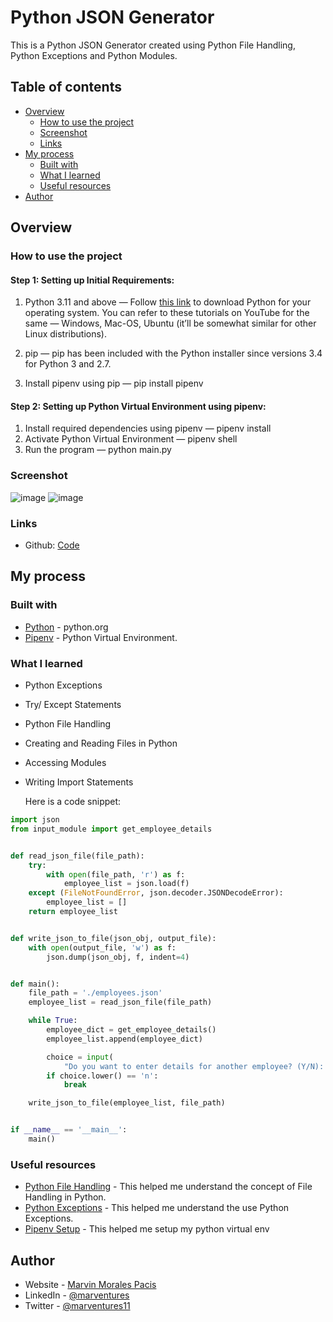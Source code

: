 # Python JSON Generator

This is a Python JSON Generator created using Python File Handling, Python Exceptions and Python Modules.

## Table of contents

- [Overview](#overview)
  - [How to use the project](#how-to-use-the-project)
  - [Screenshot](#screenshot)
  - [Links](#links)
- [My process](#my-process)
  - [Built with](#built-with)
  - [What I learned](#what-i-learned)
  - [Useful resources](#useful-resources)
- [Author](#author)

## Overview

### How to use the project

#### Step 1: Setting up Initial Requirements:

1. Python 3.11 and above — Follow [this link](https://www.python.org/downloads/) to download Python for your operating system. You can refer to these tutorials on YouTube for the same — Windows, Mac-OS, Ubuntu (it’ll be somewhat similar for other Linux distributions).

2. pip — pip has been included with the Python installer since versions 3.4 for Python 3 and 2.7.

3. Install pipenv using pip — pip install pipenv

#### Step 2: Setting up Python Virtual Environment using pipenv:

1. Install required dependencies using pipenv — pipenv install
2. Activate Python Virtual Environment — pipenv shell
3. Run the program — python main.py

### Screenshot
![image](https://user-images.githubusercontent.com/108392678/236623114-c1ef48b6-d17a-4f3d-9229-14e64a3451bd.png)
![image](https://user-images.githubusercontent.com/108392678/236623157-7bb697d3-b89f-4e49-bb0a-0d932cda968a.png)


### Links

- Github: [Code](https://github.com/marvedventures/python-json-generator)

## My process

### Built with

- [Python](https://www.python.org/) - python.org
- [Pipenv](https://pipenv.pypa.io/en/latest/) - Python Virtual Environment.

### What I learned

- Python Exceptions
- Try/ Except Statements
- Python File Handling
- Creating and Reading Files in Python
- Accessing Modules
- Writing Import Statements

  Here is a code snippet:

```py
import json
from input_module import get_employee_details


def read_json_file(file_path):
    try:
        with open(file_path, 'r') as f:
            employee_list = json.load(f)
    except (FileNotFoundError, json.decoder.JSONDecodeError):
        employee_list = []
    return employee_list


def write_json_to_file(json_obj, output_file):
    with open(output_file, 'w') as f:
        json.dump(json_obj, f, indent=4)


def main():
    file_path = './employees.json'
    employee_list = read_json_file(file_path)

    while True:
        employee_dict = get_employee_details()
        employee_list.append(employee_dict)

        choice = input(
            "Do you want to enter details for another employee? (Y/N): ")
        if choice.lower() == 'n':
            break

    write_json_to_file(employee_list, file_path)


if __name__ == '__main__':
    main()

```

### Useful resources

- [Python File Handling](https://www.geeksforgeeks.org/file-handling-python/) - This helped me understand the concept of File Handling in Python.
- [Python Exceptions](https://www.tutorialspoint.com/python/python_exceptions.htm) - This helped me understand the use Python Exceptions.
- [Pipenv Setup](https://python.plainenglish.io/setting-up-a-basic-django-project-with-pipenv-7c58fa2ec631) - This helped me setup my python virtual env

## Author

- Website - [Marvin Morales Pacis](https://marvin-morales-pacis.vercel.app/)
- LinkedIn - [@marventures](https://www.linkedin.com/in/marventures/)
- Twitter - [@marventures11](https://www.twitter.com/marventures11)
